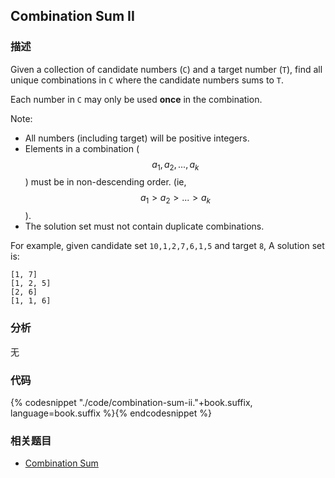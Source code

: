## Combination Sum II


### 描述

Given a collection of candidate numbers (`C`) and a target number (`T`), find all unique combinations in `C` where the candidate numbers sums to `T`.

Each number in `C` may only be used **once** in the combination.

Note:

* All numbers (including target) will be positive integers.
* Elements in a combination ($$a_1, a_2, ..., a_k$$) must be in non-descending order. (ie, $$a_1 > a_2 > ... > a_k$$).
* The solution set must not contain duplicate combinations.

For example, given candidate set `10,1,2,7,6,1,5` and target `8`, 
A solution set is: 

```
[1, 7] 
[1, 2, 5] 
[2, 6] 
[1, 1, 6]
```


### 分析

无


### 代码

{% codesnippet "./code/combination-sum-ii."+book.suffix, language=book.suffix %}{% endcodesnippet %}


### 相关题目

* [Combination Sum](combination-sum.md)
